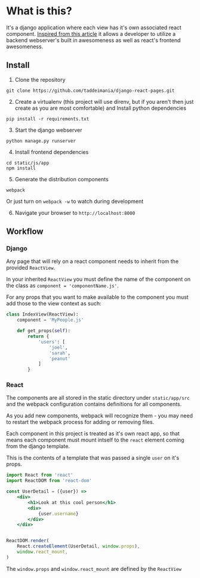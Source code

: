 # What is this?

It's a django application where each view has it's own associated
react component. [Inspired from this article](https://hackernoon.com/reconciling-djangos-mvc-templates-with-react-components-3aa986cf510a) it allows a developer to utilize a backend webserver's built in awesomeness as well as react's frontend awesomeness.

## Install

1) Clone the repository

```
git clone https://github.com/taddeimania/django-react-pages.git
```

2) Create a virtualenv (this project will use direnv, but if you aren't then just create as you are most comfortable) and Install python dependencies

```
pip install -r requirements.txt
```

3) Start the django webserver

```
python manage.py runserver
```

4) Install frontend dependencies

```
cd static/js/app
npm install
```

5) Generate the distribution components

```
webpack
```

Or just turn on `webpack -w` to watch during development

6) Navigate your browser to `http://localhost:8000`

## Workflow

### Django

Any page that will rely on a react component needs to inherit from the provided `ReactView`.

In your inherited `ReactView` you must define the name of the component on the class as `component = 'componentName.js'`.

For any props that you want to make available to the component you must add those to the view context as such:

```python
class IndexView(ReactView):
    component = 'MyPeople.js'

    def get_props(self):
        return { 
            'users': [
                'joel',
                'sarah',
                'peanut'
            ]
        }
```

### React

The components are all stored in the static directory under `static/app/src` and the webpack configuration contains definitions for all components.

As you add new components, webpack will recognize them - you may need to restart the webpack process for adding or removing files.

Each component in this project is treated as it's own react app, so that means each component must mount intself to the `react` element coming from the django template.

This is the contents of a template that was passed a single `user` on it's props.

```jsx
import React from 'react'
import ReactDOM from 'react-dom'

const UserDetail = ({user}) =>
    <div>
        <h1>Look at this cool person</h1>
        <div>
            {user.username}
        </div>
    </div>


ReactDOM.render(
    React.createElement(UserDetail, window.props),
    window.react_mount,
)
```

The `window.props` and `window.react_mount` are defined by the `ReactView`